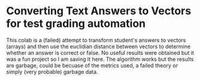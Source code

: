 # Converting Text Answers to Vectors for test grading automation
This colab is a (failed) attempt to transform student's answers to vectors (arrays) and then use the euclidian distance between vectors to determine whether an answer is correct or false. No useful results were obtained but it was a fun project so I am saving it here.
The algorithm works but the results are garbage, could be becuase of the metrics used, a failed theory or simply (very probable) garbage data.
